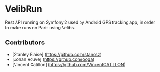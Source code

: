 # VelibRun
Rest API running on Symfony 2 used by Android GPS tracking app, in order to make runs on Paris using Velibs.

Contributors
------------
- [Stanley Blaise] (https://github.com/stanosz) 
- [Johan Rouve] (https://github.com/ooga)
- [Vincent Catillon] (https://github.com/VincentCATILLON)
